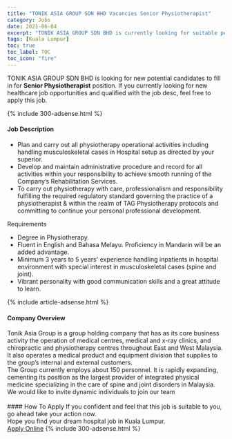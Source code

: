 ```yaml
---
title: "TONIK ASIA GROUP SDN BHD Vacancies Senior Physiotherapist" 
category: Jobs 
date: 2021-06-04 
excerpt: "TONIK ASIA GROUP SDN BHD is currently looking for suitable person to fill in the Senior Physiotherapist which positioned at Kuala Lumpur" 
tags: [Kuala Lumpur] 
toc: true 
toc_label: TOC 
toc_icon: "fire" 
--- 
```


<p>TONIK ASIA GROUP SDN BHD is looking for new potential candidates to fill in for <b>Senior Physiotherapist</b> position. If you currently looking for new healthcare job opportunities and qualified with the job desc, feel free to apply this job.
</p>{% include 300-adsense.html %} 
<div><div><h4>Job Description</h4></div><div><div><span><div><ul><li>Plan and carry out all physiotherapy operational activities including handling musculoskeletal cases in Hospital setup as directed by your superior.</li><li>Develop and maintain administrative procedure and record for all activities within your responsibility to achieve smooth running of the Company&#8217;s Rehabilitation Services.</li><li>To carry out physiotherapy with care, professionalism and responsibility fulfilling the required regulatory standard governing the practice of a physiotherapist &amp; within the realm of TAG Physiotherapy protocols and committing to continue your personal professional development.</li></ul><p>Requirements</p><ul><li>Degree in Physiotherapy.</li><li>Fluent in English and Bahasa Melayu. Proficiency in Mandarin will be an added advantage.</li><li>Minimum 3 years to 5 years' experience handling inpatients in hospital environment with special interest in musculoskeletal cases (spine and joint).</li><li>Vibrant personality with good communication skills and a great attitude to learn.</li></ul></div></span></div></div></div> 
{% include article-adsense.html %} 
<div><div><h4>Company Overview</h4></div><div><div><span><div><div>
<div>
		Tonik Asia Group is a group holding company that has as its core business activity the operation of medical centres, medical and x-ray clinics, and chiropractic and physiotherapy centres throughout East and West Malaysia. It also operates a medical product and equipment division that supplies to the group&#8217;s internal and external customers.</div>
<div>
		The Group currently employs about 150 personnel. It is rapidly expanding, cementing its position as the largest provider of integrated physical medicine specializing in the care of spine and joint disorders in Malaysia. We would like to invite dynamic individuals to join our team<br>
		&#160;</div>
</div></div></span></div></div></div> 
#### How To Apply 
If you confident and feel that this job is suitable to you, go ahead take your action now. <br/> 
Hope you find your dream hospital job in Kuala Lumpur. <br/> 
<a href="https://www.jobstreet.com.my/en/job/senior-physiotherapist-4582839?jobId=jobstreet-my-job-4582839" class="btn btn--warning" target="_blank" rel="nofollow noopenner">Apply Online</a> 
{% include 300-adsense.html %} 